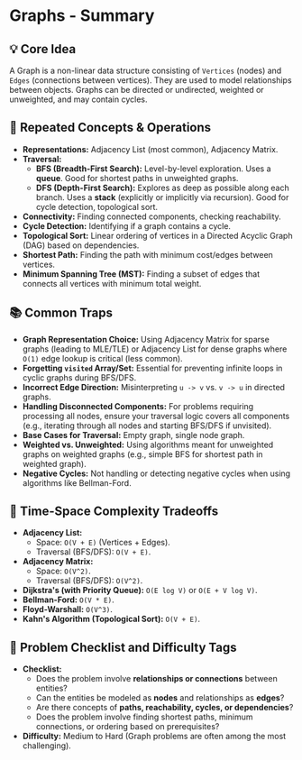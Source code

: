 # Graphs - Summary

## 💡 Core Idea
A Graph is a non-linear data structure consisting of `Vertices` (nodes) and `Edges` (connections between vertices). They are used to model relationships between objects. Graphs can be directed or undirected, weighted or unweighted, and may contain cycles.

## 🔁 Repeated Concepts & Operations
* **Representations:** Adjacency List (most common), Adjacency Matrix.
* **Traversal:**
    * **BFS (Breadth-First Search):** Level-by-level exploration. Uses a **queue**. Good for shortest paths in unweighted graphs.
    * **DFS (Depth-First Search):** Explores as deep as possible along each branch. Uses a **stack** (explicitly or implicitly via recursion). Good for cycle detection, topological sort.
* **Connectivity:** Finding connected components, checking reachability.
* **Cycle Detection:** Identifying if a graph contains a cycle.
* **Topological Sort:** Linear ordering of vertices in a Directed Acyclic Graph (DAG) based on dependencies.
* **Shortest Path:** Finding the path with minimum cost/edges between vertices.
* **Minimum Spanning Tree (MST):** Finding a subset of edges that connects all vertices with minimum total weight.

## 📚 Common Traps
* **Graph Representation Choice:** Using Adjacency Matrix for sparse graphs (leading to MLE/TLE) or Adjacency List for dense graphs where `O(1)` edge lookup is critical (less common).
* **Forgetting `visited` Array/Set:** Essential for preventing infinite loops in cyclic graphs during BFS/DFS.
* **Incorrect Edge Direction:** Misinterpreting `u -> v` vs. `v -> u` in directed graphs.
* **Handling Disconnected Components:** For problems requiring processing all nodes, ensure your traversal logic covers all components (e.g., iterating through all nodes and starting BFS/DFS if unvisited).
* **Base Cases for Traversal:** Empty graph, single node graph.
* **Weighted vs. Unweighted:** Using algorithms meant for unweighted graphs on weighted graphs (e.g., simple BFS for shortest path in weighted graph).
* **Negative Cycles:** Not handling or detecting negative cycles when using algorithms like Bellman-Ford.

## 🔁 Time-Space Complexity Tradeoffs
* **Adjacency List:**
    * Space: `O(V + E)` (Vertices + Edges).
    * Traversal (BFS/DFS): `O(V + E)`.
* **Adjacency Matrix:**
    * Space: `O(V^2)`.
    * Traversal (BFS/DFS): `O(V^2)`.
* **Dijkstra's (with Priority Queue):** `O(E log V)` or `O(E + V log V)`.
* **Bellman-Ford:** `O(V * E)`.
* **Floyd-Warshall:** `O(V^3)`.
* **Kahn's Algorithm (Topological Sort):** `O(V + E)`.

## 📌 Problem Checklist and Difficulty Tags
* **Checklist:**
    * Does the problem involve **relationships or connections** between entities?
    * Can the entities be modeled as **nodes** and relationships as **edges**?
    * Are there concepts of **paths, reachability, cycles, or dependencies**?
    * Does the problem involve finding shortest paths, minimum connections, or ordering based on prerequisites?
* **Difficulty:** Medium to Hard (Graph problems are often among the most challenging).
